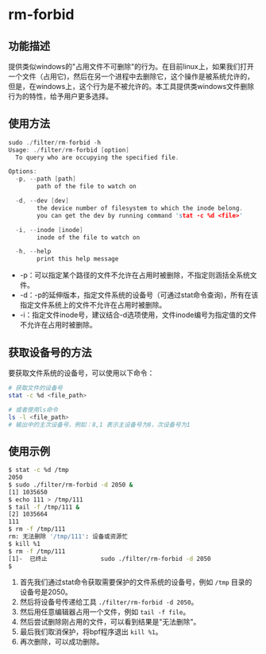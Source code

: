 # rm-forbid

## 功能描述

提供类似windows的"占用文件不可删除"的行为。在目前linux上，如果我们打开一个文件（占用它)，然后在另一个进程中去删除它，这个操作是被系统允许的，但是，在windows上，这个行为是不被允许的。本工具提供类windows文件删除行为的特性，给予用户更多选择。

## 使用方法

```c
sudo ./filter/rm-forbid -h
Usage: ./filter/rm-forbid [option]
  To query who are occupying the specified file.

Options:
  -p, --path [path]
        path of the file to watch on

  -d, --dev [dev]
        the device number of filesystem to which the inode belong.
        you can get the dev by running command 'stat -c %d <file>'

  -i, --inode [inode]
        inode of the file to watch on

  -h, --help 
        print this help message
```

- -p：可以指定某个路径的文件不允许在占用时被删除，不指定则涵括全系统文件。
- -d：-p的延伸版本，指定文件系统的设备号（可通过stat命令查询)，所有在该指定文件系统上的文件不允许在占用时被删除。
- -i：指定文件inode号，建议结合-d选项使用，文件inode编号为指定值的文件不允许在占用时被删除。

## 获取设备号的方法

要获取文件系统的设备号，可以使用以下命令：

```bash
# 获取文件的设备号
stat -c %d <file_path>

# 或者使用ls命令
ls -l <file_path>
# 输出中的主次设备号，例如：8,1 表示主设备号为8，次设备号为1
```

## 使用示例

```bash
$ stat -c %d /tmp
2050
$ sudo ./filter/rm-forbid -d 2050 &
[1] 1035650
$ echo 111 > /tmp/111
$ tail -f /tmp/111 &
[2] 1035664
111
$ rm -f /tmp/111 
rm: 无法删除 '/tmp/111': 设备或资源忙
$ kill %1
$ rm -f /tmp/111 
[1]-  已终止               sudo ./filter/rm-forbid -d 2050
$
```

1. 首先我们通过stat命令获取需要保护的文件系统的设备号，例如 `/tmp` 目录的设备号是2050。
2. 然后将设备号传递给工具 `./filter/rm-forbid -d 2050`。
3. 然后用任意编辑器占用一个文件，例如 `tail -f file`。
4. 然后尝试删除刚占用的文件，可以看到结果是"无法删除"。
5. 最后我们取消保护，将bpf程序退出 `kill %1`。
6. 再次删除，可以成功删除。

